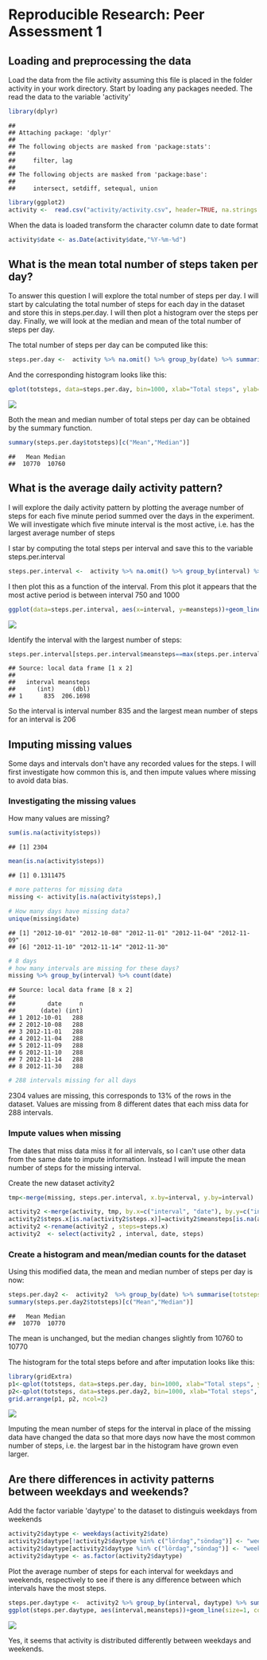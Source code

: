 # Reproducible Research: Peer Assessment 1


## Loading and preprocessing the data
Load the data from the file activity assuming this file is placed in the folder activity in your work directory. Start by loading any packages needed. The read the data to the variable 'activity'

```r
library(dplyr)
```

```
## 
## Attaching package: 'dplyr'
## 
## The following objects are masked from 'package:stats':
## 
##     filter, lag
## 
## The following objects are masked from 'package:base':
## 
##     intersect, setdiff, setequal, union
```

```r
library(ggplot2)
activity <-  read.csv("activity/activity.csv", header=TRUE, na.strings = "NA", stringsAsFactors = FALSE)
```

When the data is loaded transform the character column date to date format

```r
activity$date <- as.Date(activity$date,"%Y-%m-%d")
```
## What is the mean total number of steps taken per day?
To answer this question I will explore the total number of steps per day. 
I will start by calculating the total number of steps for each day in the dataset and store this in steps.per.day. I will then plot a histogram over the steps per day. Finally, we will look at the median and mean of the total number of steps per day.  

The total number of steps per day can be computed like this: 

```r
steps.per.day <-  activity %>% na.omit() %>% group_by(date) %>% summarise(totsteps = sum(steps))
```

And the corresponding histogram looks like this:


```r
qplot(totsteps, data=steps.per.day, bin=1000, xlab="Total steps", ylab="Number of days", main = "Total number of steps per day")
```

![](PA1_template_files/figure-html/unnamed-chunk-4-1.png) 

Both the mean and median number of total steps per day can be obtained by the summary function. 


```r
summary(steps.per.day$totsteps)[c("Mean","Median")]
```

```
##   Mean Median 
##  10770  10760
```

## What is the average daily activity pattern?
I will explore the daily activity pattern by plotting the average number of steps for each five minute period summed over the days in the experiment. We will investigate which five minute interval is the most active, i.e. has the largest average number of steps

I star by computing the total steps per interval and save this to the variable steps.per.interval

```r
steps.per.interval <-  activity %>% na.omit() %>% group_by(interval) %>% summarise(meansteps = mean(steps))
```

I then plot this as a function of the interval. From this plot it appears that the most active period is between interval 750 and 1000

```r
ggplot(data=steps.per.interval, aes(x=interval, y=meansteps))+geom_line(size=1, col="darkblue")+ggtitle("Total steps per 5-minute interval")+xlab("Interval")+ylab("Steps")
```

![](PA1_template_files/figure-html/unnamed-chunk-7-1.png) 

Identify the interval with the largest number of steps:

```r
steps.per.interval[steps.per.interval$meansteps==max(steps.per.interval$meansteps),]
```

```
## Source: local data frame [1 x 2]
## 
##   interval meansteps
##      (int)     (dbl)
## 1      835  206.1698
```
So the interval is interval number 835 and the largest mean number of steps for an interval is 206

## Imputing missing values
Some days and intervals don't have any recorded values for the steps. I will first investigate how common this is, and then impute values where missing to avoid data bias.

### Investigating the missing values
How many values are missing? 

```r
sum(is.na(activity$steps))
```

```
## [1] 2304
```

```r
mean(is.na(activity$steps))
```

```
## [1] 0.1311475
```

```r
# more patterns for missing data
missing <- activity[is.na(activity$steps),]

# How many days have missing data? 
unique(missing$date)
```

```
## [1] "2012-10-01" "2012-10-08" "2012-11-01" "2012-11-04" "2012-11-09"
## [6] "2012-11-10" "2012-11-14" "2012-11-30"
```

```r
# 8 days
# how many intervals are missing for these days?
missing %>% group_by(interval) %>% count(date)
```

```
## Source: local data frame [8 x 2]
## 
##         date     n
##       (date) (int)
## 1 2012-10-01   288
## 2 2012-10-08   288
## 3 2012-11-01   288
## 4 2012-11-04   288
## 5 2012-11-09   288
## 6 2012-11-10   288
## 7 2012-11-14   288
## 8 2012-11-30   288
```

```r
# 288 intervals missing for all days 
```
2304 values are missing, this corresponds to 13% of the rows in the dataset. Values are missing from 8 different dates that each miss data for 288 intervals. 

### Impute values when missing
The dates that miss data miss it for all intervals, so I can't use other data from the same date to impute information. Instead I will impute the mean number of steps for the missing interval. 

Create the new dataset activity2 


```r
tmp<-merge(missing, steps.per.interval, x.by=interval, y.by=interval)

activity2 <-merge(activity, tmp, by.x=c("interval", "date"), by.y=c("interval", "date"), all.x=TRUE, all.y=TRUE)
activity2$steps.x[is.na(activity2$steps.x)]=activity2$meansteps[is.na(activity2$steps.x)]
activity2 <-rename(activity2 , steps=steps.x)
activity2  <- select(activity2 , interval, date, steps)
```
### Create a histogram and mean/median counts for the dataset
Using this modified data, the mean and median number of steps per day is now: 

```r
steps.per.day2 <-  activity2  %>% group_by(date) %>% summarise(totsteps = sum(steps))
summary(steps.per.day2$totsteps)[c("Mean","Median")]
```

```
##   Mean Median 
##  10770  10770
```
The mean is unchanged, but the median changes slightly from 10760 to 10770

The histogram for the total steps before and after imputation looks like this: 

```r
library(gridExtra)
p1<-qplot(totsteps, data=steps.per.day, bin=1000, xlab="Total steps", ylab="Number of days", main = "Steps per day")
p2<-qplot(totsteps, data=steps.per.day2, bin=1000, xlab="Total steps", ylab="Number of days", main = "Steps per day, after imputation")
grid.arrange(p1, p2, ncol=2)
```

![](PA1_template_files/figure-html/unnamed-chunk-12-1.png) 

Imputing the mean number of steps for the interval in place of the missing data have changed the data so that more days now have the most common number of steps, i.e. the largest bar in the histogram have grown even larger.  

## Are there differences in activity patterns between weekdays and weekends?
Add the factor variable 'daytype' to the dataset to distinguis weekdays from weekends

```r
activity2$daytype <- weekdays(activity2$date)
activity2$daytype[!activity2$daytype %in% c("lördag","söndag")] <- "weekday"
activity2$daytype[activity2$daytype %in% c("lördag","söndag")] <- "weekend"
activity2$daytype <- as.factor(activity2$daytype)
```

Plot the average number of steps for each interval for weekdays and weekends, respectively to see if there is any difference between which intervals have the most steps. 

```r
steps.per.daytype <-  activity2 %>% group_by(interval, daytype) %>% summarise(meansteps = mean(steps))
ggplot(steps.per.daytype, aes(interval,meansteps))+geom_line(size=1, col="darkblue")+facet_wrap(~daytype, nrow=1)+ggtitle("Steps per interval for weekdays and weekends")
```

![](PA1_template_files/figure-html/unnamed-chunk-14-1.png) 

Yes, it seems that activity is distributed differently between weekdays and weekends. 


















